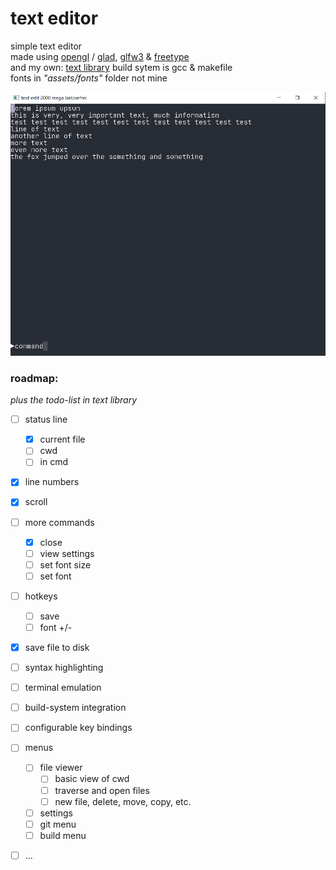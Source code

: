 # text editor

simple text editor <br>
made using [opengl](https://www.opengl.org/) / [glad](https://glad.dav1d.de/), [glfw3](https://www.glfw.org/) & [freetype](https://freetype.org/index.html) <br>
and my own: [text library](https://github.com/phil-stein/text)
build sytem is gcc & makefile <br>
fonts in *"assets/fonts"* folder not mine <br>



<img src="https://github.com/phil-stein/text-editor/blob/main/assets/screen01.PNG" alt="screen-shot" width="600">



### roadmap:
_plus the todo-list in text library_

- [ ] status line
  - [x] current file
  - [ ] cwd
  - [ ] in cmd

- [x] line numbers
- [x] scroll
- [ ] more commands
  - [x] close
  - [ ] view settings
  - [ ] set font size
  - [ ] set font 
  
- [ ] hotkeys
  - [ ] save
  - [ ] font +/-

- [x] save file to disk
- [ ] syntax highlighting
- [ ] terminal emulation
- [ ] build-system integration
- [ ] configurable key bindings
- [ ] menus
  - [ ] file viewer
    - [ ] basic view of cwd
    - [ ] traverse and open files
    - [ ] new file, delete, move, copy, etc.

  - [ ] settings
  - [ ] git menu
  - [ ] build menu
  
- [ ] ...



